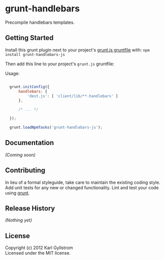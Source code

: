 # grunt-handlebars

Precompile handlebars templates.

## Getting Started

Install this grunt plugin next to your project's [grunt.js gruntfile][getting_started] with: `npm install grunt-handlebars-js`

Then add this line to your project's `grunt.js` gruntfile:

Usage:
```js

  grunt.initConfig({
      handlebars: {
          'dest.js': [ 'client/lib/**.handlebars' ]
      },

      /* ... */

  });

  grunt.loadNpmTasks('grunt-handlebars-js');
```

[grunt]: http://gruntjs.com/
[getting_started]: https://github.com/gruntjs/grunt/blob/master/docs/getting_started.md

## Documentation
_(Coming soon)_

## Contributing
In lieu of a formal styleguide, take care to maintain the existing coding style. Add unit tests for any new or changed functionality. Lint and test your code using [grunt][grunt].

## Release History
_(Nothing yet)_

## License
Copyright (c) 2012 Karl Gyllstrom  
Licensed under the MIT license.
